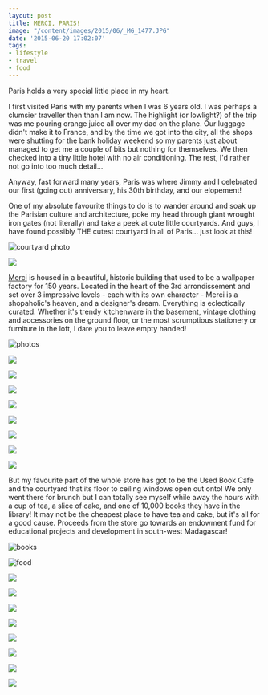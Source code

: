 ```yaml
---
layout: post
title: MERCI, PARIS!
image: "/content/images/2015/06/_MG_1477.JPG"
date: '2015-06-20 17:02:07'
tags:
- lifestyle
- travel
- food
---
```


Paris holds a very special little place in my heart.
 
I first visited Paris with my parents when I was 6 years old. I was perhaps a clumsier traveller then than I am now. The highlight (or lowlight?) of the trip was me pouring orange juice all over my dad on the plane. Our luggage didn't make it to France, and by the time we got into the city, all the shops were shutting for the bank holiday weekend so my parents just about managed to get me a couple of bits but nothing for themselves. We then checked into a tiny little hotel with no air conditioning. The rest, I'd rather not go into too much detail...
 
Anyway, fast forward many years, Paris was where Jimmy and I celebrated our first (going out) anniversary, his 30th birthday, and our elopement!   
 
One of my absolute favourite things to do is to wander around and soak up the Parisian culture and architecture, poke my head through giant wrought iron gates (not literally) and take a peek at cute little courtyards. And guys, I have found possibly THE cutest courtyard in all of Paris... just look at this!
 
![courtyard photo](/content/images/2015/06/_MG_1476.JPG)

![](/content/images/2015/06/_MG_1480.JPG)
 
<a href="http://www.merci-merci.com/" target="_blank">Merci</a> is housed in a beautiful, historic building that used to be a wallpaper factory for 150 years. Located in the heart of the 3rd arrondissement and set over 3 impressive levels - each with its own character - Merci is a shopaholic's heaven, and a designer's dream. Everything is eclectically curated. Whether it's trendy kitchenware in the basement, vintage clothing and accessories on the ground floor, or the most scrumptious stationery or furniture in the loft, I dare you to leave empty handed!
 
![photos](/content/images/2015/06/_MG_1525.JPG)

![](/content/images/2015/06/_MG_1530.JPG)

![](/content/images/2015/06/_MG_1532.JPG)

![](/content/images/2015/06/_MG_1535.JPG)

![](/content/images/2015/06/_MG_1519.JPG)

![](/content/images/2015/06/_MG_1520.JPG)

![](/content/images/2015/06/_MG_1536.JPG)

![](/content/images/2015/06/_MG_1540.JPG)

![](/content/images/2015/06/_MG_1542.JPG)
 
But my favourite part of the whole store has got to be the Used Book Cafe and the courtyard that its floor to ceiling windows open out onto! We only went there for brunch but I can totally see myself while away the hours with a cup of tea, a slice of cake, and one of 10,000 books they have in the library! It may not be the cheapest place to have tea and cake, but it's all for a good cause. Proceeds from the store go towards an endowment fund for educational projects and development in south-west Madagascar!
 
![books](/content/images/2015/06/_MG_1543.JPG)
 
![food](/content/images/2015/06/_MG_1486.JPG)

![](/content/images/2015/06/_MG_1487.JPG)

![](/content/images/2015/06/_MG_1499.JPG)

![](/content/images/2015/06/_MG_1510.JPG)

![](/content/images/2015/06/_MG_1512.JPG)

![](/content/images/2015/06/_MG_1513.JPG)

![](/content/images/2015/06/_MG_1485.JPG)

![](/content/images/2015/06/_MG_1505.JPG)

![](/content/images/2015/06/_MG_1502.JPG)
